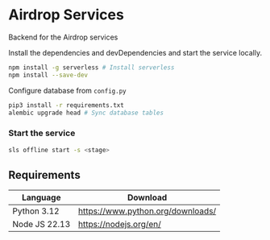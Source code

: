 # Airdrop Services

Backend for the Airdrop services

Install the dependencies and devDependencies and start the service locally.

```sh
npm install -g serverless # Install serverless
npm install --save-dev
```

Configure database from `config.py`

```sh
pip3 install -r requirements.txt
alembic upgrade head # Sync database tables
```

### Start the service

```sh
sls offline start -s <stage>
```

## Requirements

| Language     | Download                          |
| ------------ | --------------------------------- |
| Python 3.12   | https://www.python.org/downloads/ |
| Node JS 22.13 | https://nodejs.org/en/            |
